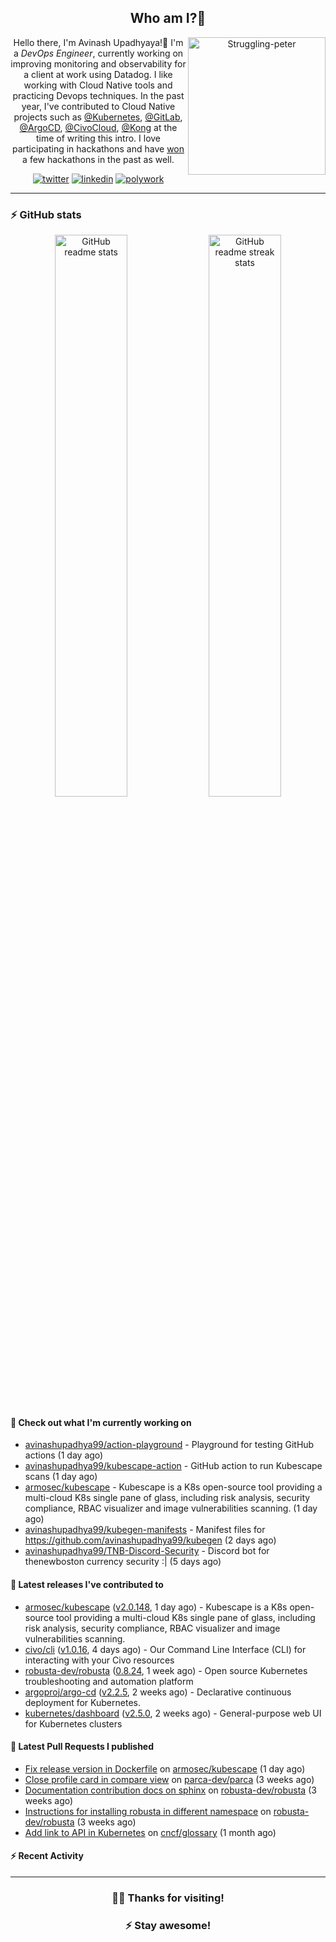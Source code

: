<div align='center'>
  
## Who am I?🤔

<img align="right" width="220" src="https://media.giphy.com/media/YFkpsHWCsNUUo/giphy.gif" alt="Struggling-peter" />

Hello there, I'm Avinash Upadhyaya!👋 I'm a _DevOps Engineer_, currently working on improving monitoring and observability for a client at work using Datadog. I like working with Cloud Native tools and practicing Devops techniques. In the past year, I've contributed to Cloud Native projects such as [@Kubernetes](https://github.com/pulls?q=is%3Apr+author%3Aavinashupadhya99+archived%3Afalse+user%3Akubernetes), [@GitLab](https://gitlab.com/groups/gitlab-org/-/merge_requests?scope=all&state=all&author_username=avinashupadhya99), [@ArgoCD](https://github.com/pulls?q=is%3Apr+author%3Aavinashupadhya99+archived%3Afalse+user%3Aargoproj), [@CivoCloud](https://github.com/pulls?q=is%3Apr+author%3Aavinashupadhya99+archived%3Afalse+user%3Acivo), [@Kong](https://github.com/pulls?q=is%3Apr+author%3Aavinashupadhya99+archived%3Afalse+user%3AKong) at the time of writing this intro. I love participating in hackathons and have [won](https://devpost.com/avinashupadhya99) a few hackathons in the past as well.


[![twitter](https://img.shields.io/badge/-@avinash__ukr-%231DA1F2?style=for-the-badge&logo=twitter&logoColor=ffffff)](https://twitter.com/avinash_ukr)
[![linkedin](https://img.shields.io/badge/-Avinash%20Upadhyaya-%230A67C3?style=for-the-badge&logo=linkedin&logoColor=ffffff)](https://www.linkedin.com/in/avinash-upadhyaya/)
[![polywork](https://img.shields.io/badge/-@avinashupadhya99-%23338BFF?style=for-the-badge&logo=polywork&logoColor=ffffff)](https://www.polywork.com/avinashupadhya99)

---

</div>

### ⚡ GitHub stats

<p align="center">
  <img width="48%" src="https://github-readme-stats.vercel.app/api?username=avinashupadhya99&show_icons=true&theme=tokyonight" alt="GitHub readme stats" />
  <img width="48%" src="https://github-readme-streak-stats.herokuapp.com?user=avinashupadhya99&theme=dark&hide_border=true&date_format=M%20j%5B%2C%20Y%5D" alt="GitHub readme streak stats" />
</p>

#### 👷 Check out what I'm currently working on

- [avinashupadhya99/action-playground](https://github.com/avinashupadhya99/action-playground) - Playground for testing GitHub actions (1 day ago)
- [avinashupadhya99/kubescape-action](https://github.com/avinashupadhya99/kubescape-action) - GitHub action to run Kubescape scans (1 day ago)
- [armosec/kubescape](https://github.com/armosec/kubescape) - Kubescape is a K8s open-source tool providing a multi-cloud K8s single pane of glass, including risk analysis, security compliance, RBAC visualizer and image vulnerabilities scanning.  (1 day ago)
- [avinashupadhya99/kubegen-manifests](https://github.com/avinashupadhya99/kubegen-manifests) - Manifest files for https://github.com/avinashupadhya99/kubegen (2 days ago)
- [avinashupadhya99/TNB-Discord-Security](https://github.com/avinashupadhya99/TNB-Discord-Security) - Discord bot for thenewboston currency security :| (5 days ago)

#### 🔭 Latest releases I've contributed to

- [armosec/kubescape](https://github.com/armosec/kubescape) ([v2.0.148](https://github.com/armosec/kubescape/releases/tag/v2.0.148), 1 day ago) - Kubescape is a K8s open-source tool providing a multi-cloud K8s single pane of glass, including risk analysis, security compliance, RBAC visualizer and image vulnerabilities scanning. 
- [civo/cli](https://github.com/civo/cli) ([v1.0.16](https://github.com/civo/cli/releases/tag/v1.0.16), 4 days ago) - Our Command Line Interface (CLI) for interacting with your Civo resources
- [robusta-dev/robusta](https://github.com/robusta-dev/robusta) ([0.8.24](https://github.com/robusta-dev/robusta/releases/tag/0.8.24), 1 week ago) - Open source Kubernetes troubleshooting and automation platform
- [argoproj/argo-cd](https://github.com/argoproj/argo-cd) ([v2.2.5](https://github.com/argoproj/argo-cd/releases/tag/v2.2.5), 2 weeks ago) - Declarative continuous deployment for Kubernetes.
- [kubernetes/dashboard](https://github.com/kubernetes/dashboard) ([v2.5.0](https://github.com/kubernetes/dashboard/releases/tag/v2.5.0), 2 weeks ago) - General-purpose web UI for Kubernetes clusters

#### 🔨 Latest Pull Requests I published

- [Fix release version in Dockerfile](https://github.com/armosec/kubescape/pull/399) on [armosec/kubescape](https://github.com/armosec/kubescape) (1 day ago)
- [Close profile card in compare view](https://github.com/parca-dev/parca/pull/586) on [parca-dev/parca](https://github.com/parca-dev/parca) (3 weeks ago)
- [Documentation contribution docs on sphinx](https://github.com/robusta-dev/robusta/pull/182) on [robusta-dev/robusta](https://github.com/robusta-dev/robusta) (3 weeks ago)
- [Instructions for installing robusta in different namespace](https://github.com/robusta-dev/robusta/pull/180) on [robusta-dev/robusta](https://github.com/robusta-dev/robusta) (3 weeks ago)
- [Add link to API in Kubernetes](https://github.com/cncf/glossary/pull/348) on [cncf/glossary](https://github.com/cncf/glossary) (1 month ago)

#### ⚡ Recent Activity

<!--START_SECTION:activity-->
<!--END_SECTION:activity-->



---

<div align='center'>
  
### 🙇‍♂️ Thanks for visiting!
### ⚡ Stay awesome!
  
</div>


